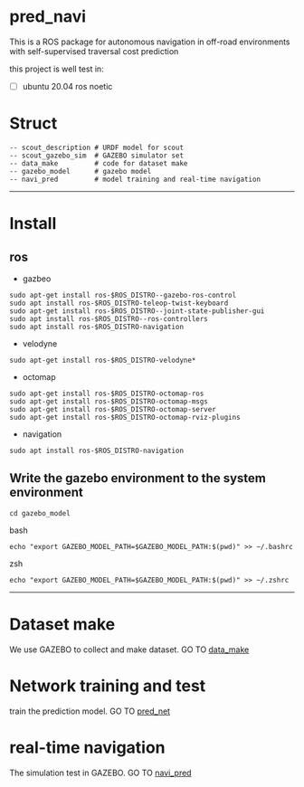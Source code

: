 # pred_navi
This is a ROS package for autonomous navigation in off-road environments with self-supervised traversal cost prediction

this project is well test in:

- [ ] ubuntu 20.04 ros noetic

# Struct 

```
-- scout_description # URDF model for scout
-- scout_gazebo_sim  # GAZEBO simulator set
-- data_make         # code for dataset make
-- gazebo_model      # gazebo model 
-- navi_pred         # model training and real-time navigation 
```

----

# Install

## ros

- gazbeo

```
sudo apt-get install ros-$ROS_DISTRO--gazebo-ros-control
sudo apt install ros-$ROS_DISTRO-teleop-twist-keyboard
sudo apt-get install ros-$ROS_DISTRO--joint-state-publisher-gui
sudo apt install ros-$ROS_DISTRO--ros-controllers
sudo apt install ros-$ROS_DISTRO-navigation

```
- velodyne

```
sudo apt-get install ros-$ROS_DISTRO-velodyne*
```

- octomap

```
sudo apt-get install ros-$ROS_DISTRO-octomap-ros 
sudo apt-get install ros-$ROS_DISTRO-octomap-msgs
sudo apt-get install ros-$ROS_DISTRO-octomap-server
sudo apt-get install ros-$ROS_DISTRO-octomap-rviz-plugins
```

- navigation

```
sudo apt install ros-$ROS_DISTRO-navigation
```

## Write the gazebo environment to the system environment

```
cd gazebo_model
```

bash
```
echo "export GAZEBO_MODEL_PATH=$GAZEBO_MODEL_PATH:$(pwd)" >> ~/.bashrc
```

zsh
```
echo "export GAZEBO_MODEL_PATH=$GAZEBO_MODEL_PATH:$(pwd)" >> ~/.zshrc
```

----

# Dataset make

We use GAZEBO to collect and make dataset. GO TO [data_make](./data_make)


# Network training and test

train the prediction model. GO TO [pred_net](./navi_pred/train_model.md)


# real-time navigation

The simulation test in GAZEBO. GO TO [navi_pred](./navi_pred)